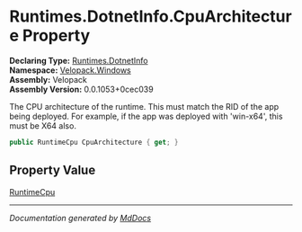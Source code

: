 ﻿<!--  
  <auto-generated>   
    The contents of this file were generated by a tool.  
    Changes to this file may be list if the file is regenerated  
  </auto-generated>   
-->

# Runtimes.DotnetInfo.CpuArchitecture Property

**Declaring Type:** [Runtimes.DotnetInfo](../index.md)  
**Namespace:** [Velopack.Windows](../../../index.md)  
**Assembly:** Velopack  
**Assembly Version:** 0.0.1053+0cec039

 The CPU architecture of the runtime. This must match the RID of the app being deployed.             For example, if the app was deployed with 'win\-x64', this must be X64 also. 

```csharp
public RuntimeCpu CpuArchitecture { get; }
```

## Property Value

[RuntimeCpu](../../../../RuntimeCpu/index.md)

___

*Documentation generated by [MdDocs](https://github.com/ap0llo/mddocs)*
